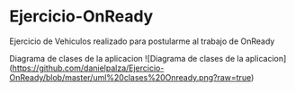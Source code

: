 # Ejercicio-OnReady
Ejercicio de Vehiculos realizado para postularme al trabajo de OnReady

Diagrama de clases de la aplicacion
![Diagrama de clases de la aplicacion]
(https://github.com/danielpalza/Ejercicio-OnReady/blob/master/uml%20clases%20Onready.png?raw=true)
